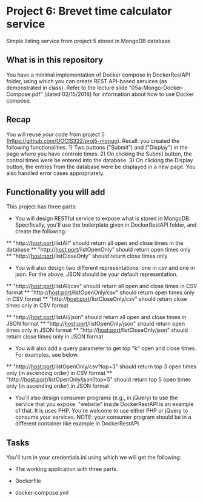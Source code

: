 # Project 6: Brevet time calculator service

Simple listing service from project 5 stored in MongoDB database.

## What is in this repository

You have a minimal implementation of Docker compose in DockerRestAPI folder,
using which you can create REST API-based services (as demonstrated in 
class). Refer to the lecture slide "05a-Mongo-Docker-Compose.pdf" (dated 
02/15/2018) for information about how to use Docker compose. 

## Recap 

You will reuse *your* code from project
5 (https://github.com/UOCIS322/proj5-mongo). Recall: you created the 
following functionalities. 1) Two buttons ("Submit") and ("Display") in
the page where you have controle times. 2) On clicking the Submit 
button, the control times were be entered into the database. 3) On 
clicking the Display button, the entries from the database were be 
displayed in a new page. You also handled error cases appropriately. 

## Functionality you will add

This project has three parts: 

* You will design RESTful service to expose what is stored in MongoDB.
Specifically, you'll use the boilerplate given in DockerRestAPI folder, and
create the following:

** "http://<host:port>/listAll" should return all open and close times in the database
** "http://<host:port>/listOpenOnly" should return open times only
** "http://<host:port>/listCloseOnly" should return close times only

* You will also design two different representations: one in csv and one 
 in json. For the above, JSON should be your default representation. 

** "http://<host:port>/listAll/csv" should return all open and close times in CSV format
** "http://<host:port>/listOpenOnly/csv" should return open times only in CSV format
** "http://<host:port>/listCloseOnly/csv" should return close times only in CSV format

** "http://<host:port>/listAll/json" should return all open and close times in JSON format
** "http://<host:port>/listOpenOnly/json" should return open times only in JSON format
** "http://<host:port>/listCloseOnly/json" should return close times only in JSON format

* You will also add a query parameter to get top "k" open and close
times. For examples, see below.

** "http://<host:port>/listOpenOnly/csv?top=3" should return top 3 open times only (in ascending order) in CSV format 
** "http://<host:port>/listOpenOnly/json?top=5" should return top 5 open times only (in ascending order) in JSON format

* You'll also design consumer programs (e.g., in jQuery) to use the service
  that you expose. "website" inside DockerRestAPI is an example of that. It is
  uses PHP. You're welcome to use either PHP or jQuery to consume your
  services. NOTE: your consumer program should be in a different container like
  example in DockerRestAPI.

## Tasks

You'll turn in your credentials.ini using which we will get the following:

* The working application with three parts.

* Dockerfile

* docker-compose.yml
